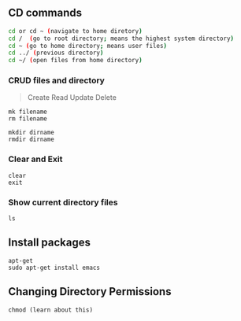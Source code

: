## CD commands
```bash
cd or cd ~ (navigate to home diretory)
cd /  (go to root directory; means the highest system directory)
cd ~ (go to home directory; means user files)
cd ../ (previous directory)
cd ~/ (open files from home directory)
```

### CRUD files and directory
> Create Read Update Delete
```
mk filename
rm filename

mkdir dirname
rmdir dirname
```

### Clear and Exit
```
clear
exit
```

### Show current directory files
```
ls
```

## Install packages
```
apt-get
sudo apt-get install emacs
```

## Changing Directory Permissions
```
chmod (learn about this)
```

